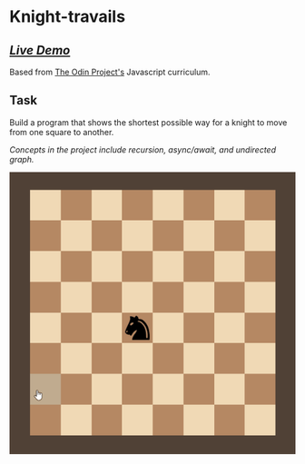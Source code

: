 # Knight-travails
## [_Live Demo_](https://john0ground.github.io/Knight-travails/)

Based from [The Odin Project's](https://www.theodinproject.com/lessons/javascript-knights-travails) Javascript curriculum.

## Task
Build a program that shows the shortest possible way for a knight to move from
one square to another.

_Concepts in the project include recursion, async/await, and undirected graph._

![Knight travails gif](./knight-travails.gif)
